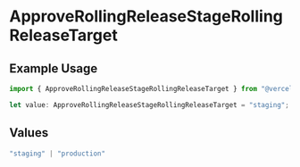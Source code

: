 # ApproveRollingReleaseStageRollingReleaseTarget

## Example Usage

```typescript
import { ApproveRollingReleaseStageRollingReleaseTarget } from "@vercel/sdk/models/approverollingreleasestageop.js";

let value: ApproveRollingReleaseStageRollingReleaseTarget = "staging";
```

## Values

```typescript
"staging" | "production"
```